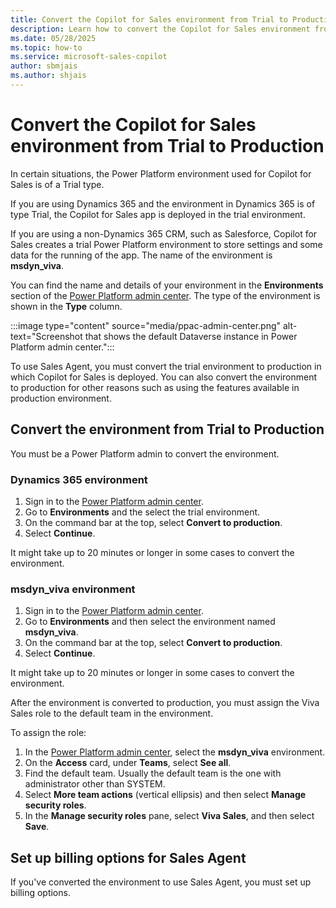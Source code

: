 ```yaml
---
title: Convert the Copilot for Sales environment from Trial to Production
description: Learn how to convert the Copilot for Sales environment from Trial to Production.
ms.date: 05/28/2025
ms.topic: how-to
ms.service: microsoft-sales-copilot
author: sbmjais
ms.author: shjais
---
```


# Convert the Copilot for Sales environment from Trial to Production

In certain situations, the Power Platform environment used for Copilot for Sales is of a Trial type. 

If you are using Dynamics 365 and the environment in Dynamics 365 is of type Trial, the Copilot for Sales app is deployed in the trial environment.

If you are using a non-Dynamics 365 CRM, such as Salesforce, Copilot for Sales creates a trial Power Platform environment to store settings and some data for the running of the app. The name of the environment is **msdyn_viva**.

You can find the name and details of your environment in the **Environments** section of the [Power Platform admin center](https://admin.powerplatform.microsoft.com/). The type of the environment is shown in the **Type** column.

:::image type="content" source="media/ppac-admin-center.png" alt-text="Screenshot that shows the default Dataverse instance in Power Platform admin center.":::

To use Sales Agent, you must convert the trial environment to production in which Copilot for Sales is deployed. You can also convert the environment to production for other reasons such as using the features available in production environment.

## Convert the environment from Trial to Production

You must be a Power Platform admin to convert the environment.

### Dynamics 365 environment

1. Sign in to the [Power Platform admin center](https://admin.powerplatform.microsoft.com/).
1. Go to **Environments** and the select the trial environment.
1. On the command bar at the top, select **Convert to production**.
1. Select **Continue**.

It might take up to 20 minutes or longer in some cases to convert the environment. 

### msdyn_viva environment

1. Sign in to the [Power Platform admin center](https://admin.powerplatform.microsoft.com/).
1. Go to **Environments** and then select the environment named **msdyn_viva**.
1. On the command bar at the top, select **Convert to production**.
1. Select **Continue**.

It might take up to 20 minutes or longer in some cases to convert the environment. 

After the environment is converted to production, you must assign the Viva Sales role to the default team in the environment.

To assign the role:

1. In the [Power Platform admin center](https://admin.powerplatform.microsoft.com/), select the **msdyn_viva** environment.
1. On the **Access** card, under **Teams**, select **See all**.
1. Find the default team. Usually the default team is the one with administrator other than SYSTEM.
1. Select **More team actions** (vertical ellipsis) and then select **Manage security roles**.
1. In the **Manage security roles** pane, select **Viva Sales**, and then select **Save**.

## Set up billing options for Sales Agent

If you've converted the environment to use Sales Agent, you must set up billing options.
